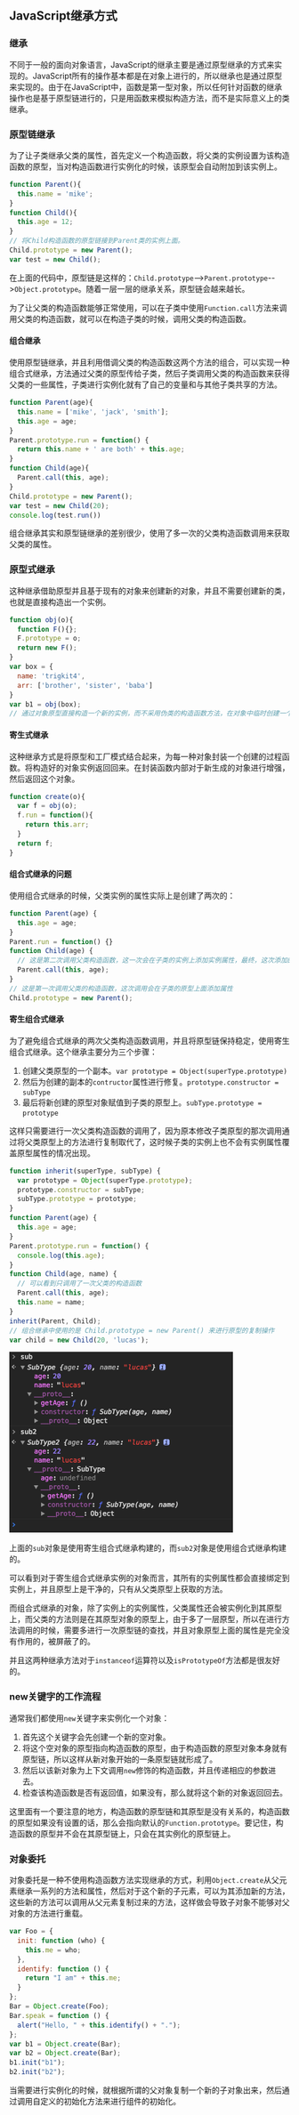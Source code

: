 ## JavaScript继承方式

### 继承

不同于一般的面向对象语言，JavaScript的继承主要是通过原型继承的方式来实现的。JavaScript所有的操作基本都是在对象上进行的，所以继承也是通过原型来实现的。由于在JavaScript中，函数是第一型对象，所以任何针对函数的继承操作也是基于原型链进行的，只是用函数来模拟构造方法，而不是实际意义上的类继承。

### 原型链继承

为了让子类继承父类的属性，首先定义一个构造函数，将父类的实例设置为该构造函数的原型，当对构造函数进行实例化的时候，该原型会自动附加到该实例上。

```javascript
function Parent(){
  this.name = 'mike';
}
function Child(){
  this.age = 12;
}
// 将Child构造函数的原型链接到Parent类的实例上面。
Child.prototype = new Parent();
var test = new Child();
```

在上面的代码中，原型链是这样的：`Child.prototype`-->`Parent.prototype`-->`Object.prototype`。随着一层一层的继承关系，原型链会越来越长。

为了让父类的构造函数能够正常使用，可以在子类中使用`Function.call`方法来调用父类的构造函数，就可以在构造子类的时候，调用父类的构造函数。

#### 组合继承

使用原型链继承，并且利用借调父类的构造函数这两个方法的组合，可以实现一种组合式继承，方法通过父类的原型传给子类，然后子类调用父类的构造函数来获得父类的一些属性，子类进行实例化就有了自己的变量和与其他子类共享的方法。

```javascript
function Parent(age){
  this.name = ['mike', 'jack', 'smith'];
  this.age = age;
}
Parent.prototype.run = function() {
  return this.name + ' are both' + this.age;
}
function Child(age){
  Parent.call(this, age);
}
Child.prototype = new Parent();
var test = new Child(20);
console.log(test.run())
```

组合继承其实和原型链继承的差别很少，使用了多一次的父类构造函数调用来获取父类的属性。

### 原型式继承

这种继承借助原型并且基于现有的对象来创建新的对象，并且不需要创建新的类，也就是直接构造出一个实例。

```javascript
function obj(o){
  function F(){};
  F.prototype = o;
  return new F();
}
var box = {
  name: 'trigkit4',
  arr: ['brother', 'sister', 'baba']
}
var b1 = obj(box);
// 通过对象原型直接构造一个新的实例，而不采用伪类的构造函数方法，在对象中临时创建一个构造函数。
```

#### 寄生式继承

这种继承方式是将原型和工厂模式结合起来，为每一种对象封装一个创建的过程函数。将构造好的对象实例返回回来。在封装函数内部对于新生成的对象进行增强，然后返回这个对象。

```javascript
function create(o){
  var f = obj(o);
  f.run = function(){
    return this.arr;
  }
  return f;
}
```

#### 组合式继承的问题

使用组合式继承的时候，父类实例的属性实际上是创建了两次的：

```javascript
function Parent(age) {
  this.age = age;
}
Parent.run = function() {}
function Child(age) {
  // 这是第二次调用父类构造函数，这一次会在子类的实例上添加实例属性，最终，这次添加的属性会屏蔽掉原型上的属性。
  Parent.call(this, age);
}
// 这是第一次调用父类的构造函数，这次调用会在子类的原型上面添加属性
Child.prototype = new Parent();
```

#### 寄生组合式继承

为了避免组合式继承的两次父类构造函数调用，并且将原型链保持稳定，使用寄生组合式继承。这个继承主要分为三个步骤：

1. 创建父类原型的一个副本。`var prototype = Object(superType.prototype)`
2. 然后为创建的副本的`contructor`属性进行修复。`prototype.constructor = subType`
3. 最后将新创建的原型对象赋值到子类的原型上。`subType.prototype = prototype`

这样只需要进行一次父类构造函数的调用了，因为原本修改子类原型的那次调用通过将父类原型上的方法进行复制取代了，这时候子类的实例上也不会有实例属性覆盖原型属性的情况出现。

```javascript
function inherit(superType, subType) {
  var prototype = Object(superType.prototype);
  prototype.constructor = subType;
  subType.prototype = prototype;
}
function Parent(age) {
  this.age = age;
}
Parent.prototype.run = function() {
  console.log(this.age);
}
function Child(age, name) {
  // 可以看到只调用了一次父类的构造函数
  Parent.call(this, age);
  this.name = name;
}
inherit(Parent, Child);
// 组合继承中使用的是 Child.prototype = new Parent() 来进行原型的复制操作
var child = new Child(20, 'lucas');
```

![组合式继承和寄生组合式继承](./resources/inherit.png)

上面的`sub`对象是使用寄生组合式继承构建的，而`sub2`对象是使用组合式继承构建的。

可以看到对于寄生组合式继承实例的对象而言，其所有的实例属性都会直接绑定到实例上，并且原型上是干净的，只有从父类原型上获取的方法。

而组合式继承的对象，除了实例上的实例属性，父类属性还会被实例化到其原型上，而父类的方法则是在其原型对象的原型上，由于多了一层原型，所以在进行方法调用的时候，需要多进行一次原型链的查找，并且对象原型上面的属性是完全没有作用的，被屏蔽了的。

并且这两种继承方法对于`instanceof`运算符以及`isPrototypeOf`方法都是很友好的。

### new关键字的工作流程

通常我们都使用`new`关键字来实例化一个对象：

1. 首先这个关键字会先创建一个新的空对象。
2. 将这个空对象的原型指向构造函数的原型，由于构造函数的原型对象本身就有原型链，所以这样从新对象开始的一条原型链就形成了。
3. 然后以该新对象为上下文调用`new`修饰的构造函数，并且传递相应的参数进去。
4. 检查该构造函数是否有返回值，如果没有，那么就将这个新的对象返回回去。

这里面有一个要注意的地方，构造函数的原型链和其原型是没有关系的，构造函数的原型如果没有设置的话，那么会指向默认的`Function.prototype`。要记住，构造函数的原型并不会在其原型链上，只会在其实例化的原型链上。

### 对象委托

对象委托是一种不使用构造函数方法实现继承的方式，利用`Object.create`从父元素继承一系列的方法和属性，然后对于这个新的子元素，可以为其添加新的方法，这些新的方法可以调用从父元素复制过来的方法，这样做会导致子对象不能够对父对象的方法进行重载。

```Javascript
var Foo = {
  init: function (who) {
    this.me = who;
  },
  identify: function () {
    return "I am" + this.me;
  }
};
Bar = Object.create(Foo);
Bar.speak = function () {
  alert("Hello, " + this.identify() + ".");
};
var b1 = Object.create(Bar);
var b2 = Object.create(Bar);
b1.init("b1");
b2.init("b2");
```

当需要进行实例化的时候，就根据所谓的父对象复制一个新的子对象出来，然后通过调用自定义的初始化方法来进行组件的初始化。